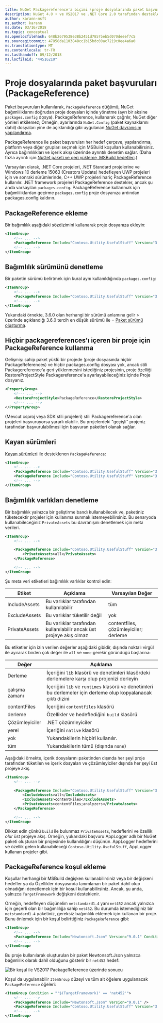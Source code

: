 ```yaml
---
title: NuGet Packagereference'a biçimi (proje dosyalarında paket başvuruları)
description: NuGet 4.0 + ve VS2017 ve .NET Core 2.0 tarafından desteklenen proje dosyalarında NuGet PackageReference hakkında ayrıntılar
author: karann-msft
ms.author: karann
ms.date: 03/16/2018
ms.topic: conceptual
ms.openlocfilehash: 648b2679538e38b2451d7857beb5d070deeef7c5
ms.sourcegitcommit: 47858da1103848cc1b15bdc00ac7219c0ee4a6a0
ms.translationtype: MT
ms.contentlocale: tr-TR
ms.lasthandoff: 09/12/2018
ms.locfileid: "44516210"
---
```

# <a name="package-references-packagereference-in-project-files"></a>Proje dosyalarında paket başvuruları (PackageReference)

Paket başvuruları kullanılarak, `PackageReference` düğümü, NuGet bağımlılıklarını doğrudan proje dosyaları içinde yönetme (ayrı bir aksine `packages.config` dosya). PackageReference, kullanarak çağrılır, NuGet diğer yönleri etkilemez; Örneğin, ayarlarında `NuGet.Config` (paket kaynaklarını dahil) dosyaları yine de açıklandığı gibi uygulanan [NuGet davranışını yapılandırma](configuring-nuget-behavior.md).

PackageReference ile paket başvuruları her hedef çerçeve, yapılandırma, platform veya diğer grupları seçmek için MSBuild koşulları kullanabilirsiniz. Ayrıca bağımlılıkları ve içerik akışı üzerinde ayrıntılı denetim sağlar. (Daha fazla ayrıntı için [NuGet paketi ve geri yükleme, MSBuild hedefleri](../reference/msbuild-targets.md).)

Varsayılan olarak, .NET Core projeleri, .NET Standard projelerine ve Windows 10 derleme 15063 (Creators Update) hedefleyen UWP projeleri için ve sonraki sürümlerinde, C++ UWP projeleri hariç PackageReference kullanılır. .NET framework projeleri PackageReference destekler, ancak şu anda varsayılan `packages.config`. PackageReference kullanmak için bağımlılıklardan geçirme `packages.config` proje dosyanıza ardından packages.config kaldırın.

## <a name="adding-a-packagereference"></a>PackageReference ekleme

Bir bağımlılık aşağıdaki sözdizimini kullanarak proje dosyanıza ekleyin:

```xml
<ItemGroup>
    <!-- ... -->
    <PackageReference Include="Contoso.Utility.UsefulStuff" Version="3.6.0" />
    <!-- ... -->
</ItemGroup>
```

## <a name="controlling-dependency-version"></a>Bağımlılık sürümünü denetleme

Bir paketin sürümü belirtmek için kural aynı kullanıldığında `packages.config`:

```xml
<ItemGroup>
    <!-- ... -->
    <PackageReference Include="Contoso.Utility.UsefulStuff" Version="3.6.0" />
    <!-- ... -->
</ItemGroup>
```

Yukarıdaki örnekte, 3.6.0 olan herhangi bir sürümü anlamına gelir > üzerinde açıklandığı 3.6.0 tercih en düşük sürümü ile = [Paket sürümü oluşturma](../reference/package-versioning.md#version-ranges-and-wildcards).

## <a name="using-packagereference-for-a-project-with-no-packagereferences"></a>Hiçbir packagereferences'ı içeren bir proje için PackageReference kullanma
Gelişmiş: sahip paket yüklü bir projede (proje dosyasında hiçbir PackageReferences) ve hiçbir packages.config dosyası yok, ancak stili Packagereference'a geri yüklenmesini istediğiniz projesinin, proje özelliği RestoreProjectStyle Packagereference'a ayarlayabileceğiniz içinde Proje dosyanız.
```xml
<PropertyGroup>
    <!--- ... -->
    <RestoreProjectStyle>PackageReference</RestoreProjectStyle>
    <!--- ... -->
</PropertyGroup>    
```
(Mevcut csproj veya SDK stili projeleri) stili Packagereference'a olan projeleri başvuruyorsa yararlı olabilir. Bu projelerdeki "geçişli" projeniz tarafından başvurulabilmesi için başvuran paketleri olanak sağlar.

## <a name="floating-versions"></a>Kayan sürümleri

[Kayan sürümleri](../consume-packages/dependency-resolution.md#floating-versions) ile desteklenen `PackageReference`:

```xml
<ItemGroup>
    <!-- ... -->
    <PackageReference Include="Contoso.Utility.UsefulStuff" Version="3.6.*" />
    <PackageReference Include="Contoso.Utility.UsefulStuff" Version="3.6.0-beta*" />
    <!-- ... -->
</ItemGroup>
```

## <a name="controlling-dependency-assets"></a>Bağımlılık varlıkları denetleme

Bir bağımlılık yalnızca bir geliştirme bandı kullanabilecek ve, paketiniz tüketecektir projeler için kullanıma sunmak istemeyebilirsiniz. Bu senaryoda kullanabileceğiniz `PrivateAssets` bu davranışını denetlemek için meta verileri.

```xml
<ItemGroup>
    <!-- ... -->

    <PackageReference Include="Contoso.Utility.UsefulStuff" Version="3.6.0">
        <PrivateAssets>all</PrivateAssets>
    </PackageReference>

    <!-- ... -->
</ItemGroup>
```

Şu meta veri etiketleri bağımlılık varlıklar kontrol edin:

| Etiket | Açıklama | Varsayılan Değer |
| --- | --- | --- |
| IncludeAssets | Bu varlıklar tarafından kullanılabilir | tüm |
| ExcludeAssets | Bu varlıklar tüketilir değil | yok |
| PrivateAssets | Bu varlıklar tarafından kullanılabilir ancak üst projeye akış olmaz | contentfiles, çözümleyiciler; derleme |

Bu etiketler için izin verilen değerler aşağıdaki gibidir, dışında noktalı virgül ile ayırarak birden çok değer ile `all` ve `none` gerekir göründüğü başlarına:

| Değer | Açıklama |
| --- | ---
| Derleme | İçeriğini `lib` klasörü ve denetimleri klasördeki derlemelere karşı olup projenizi derleyin |
| çalışma zamanı | İçeriğini `lib` ve `runtimes` klasörü ve denetimleri bu derlemeler için derleme olup kopyalanacak çıktı dizini |
| contentFiles | İçeriğini `contentfiles` klasörü |
| derleme | Özellikler ve hedeflediğini `build` klasörü |
| Çözümleyiciler | .NET çözümleyiciler |
| yerel | İçeriğini `native` klasörü |
| yok | Yukarıdakilerin hiçbiri kullanılır. |
| tüm | Yukarıdakilerin tümü (dışında `none`) |

Aşağıdaki örnekte, içerik dosyalarını paketinden dışında her şeyi proje tarafından tüketilen ve içerik dosyaları ve çözümleyiciler dışında her şeyi üst projeye akış.

```xml
<ItemGroup>
    <!-- ... -->

    <PackageReference Include="Contoso.Utility.UsefulStuff" Version="3.6.0">
        <IncludeAssets>all</IncludeAssets>
        <ExcludeAssets>contentFiles</ExcludeAssets>
        <PrivateAssets>contentFiles;analyzers</PrivateAssets>
    </PackageReference>

    <!-- ... -->
</ItemGroup>
```

Dikkat edin çünkü `build` ile bulunmaz `PrivateAssets`, hedeflerini ve özellik *olur* üst projeye akış. Örneğin, yukarıdaki başvuru AppLogger adlı bir NuGet paketi oluşturan bir projesinde kullanıldığını düşünün. AppLogger hedeflerini ve özellik gelen kullanabileceği `Contoso.Utility.UsefulStuff`, AppLogger kullanan projeler gibi.

## <a name="adding-a-packagereference-condition"></a>PackageReference koşul ekleme

Koşullar herhangi bir MSBuild değişken kullanabilirsiniz veya bir değişkeni hedefler ya da Özellikler dosyasında tanımlanan bir paket dahil olup olmadığını denetlemek için bir koşul kullanabilirsiniz. Ancak, şu anda, yalnızca `TargetFramework` değişkeni desteklenir.

Örneğin, hedefleyen düşünelim `netstandard1.4` yanı `net452` ancak yalnızca için geçerli olan bir bağımlılığa sahip `net452`. Bu durumda istemediğiniz bir `netstandard1.4` paketiniz, gereksiz bağımlılık eklemek için kullanan bir proje. Bunu önlemek için bir koşul belirttiğiniz `PackageReference` gibi:

```xml
<ItemGroup>
    <!-- ... -->
    <PackageReference Include="Newtonsoft.Json" Version="9.0.1" Condition="'$(TargetFramework)' == 'net452'" />
    <!-- ... -->
</ItemGroup>
```

Bu proje kullanılarak oluşturulan bir paket Newtonsoft.Json yalnızca bağımlılık olarak dahil olduğunu gösterir bir `net452` hedef:

![Bir koşul ile VS2017 PackageReference üzerinde sonucu](media/PackageReference-Condition.png)

Koşul da uygulanabilir `ItemGroup` düzeyi ve tüm alt öğelere uygulanacak `PackageReference` öğeleri:

```xml
<ItemGroup Condition = "'$(TargetFramework)' == 'net452'">
    <!-- ... -->
    <PackageReference Include="Newtonsoft.Json" Version="9.0.1" />
    <PackageReference Include="Contoso.Utility.UsefulStuff" Version="3.6.0" />
    <!-- ... -->
</ItemGroup>
```
